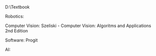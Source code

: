 D:\Textbook



Robotics:


Computer Vision:
Szeliski - Computer Vision: Algoritms and Applications 2nd Edition

Software:
Progit

AI:
